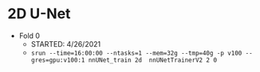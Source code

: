 # 2D U-Net

* Fold 0
    * STARTED: 4/26/2021
    * `srun --time=16:00:00 --ntasks=1 --mem=32g --tmp=40g -p v100 --gres=gpu:v100:1 nnUNet_train 2d  nnUNetTrainerV2 2 0`